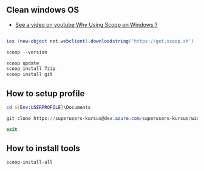 ## Clean windows OS


- [See a video on youtube Why Using Scoop on Windows ?](https://www.youtube.com/watch?v=Pj1PaZMzMz0)

```powershell

iex (new-object net.webclient).downloadstring('https://get.scoop.sh')

scoop --version 

scoop update
scoop install 7zip 
scoop install git 

```

## How to setup profile

```powershell
cd ${Env:USERPROFILE}\Documents

git clone https://superusers-kursus@dev.azure.com/superusers-kursus/windowspowershell/_git/windowspowershell

exit
```

## How to install tools

```powershell
scoop-install-all
```

